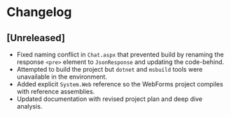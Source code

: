 # Changelog

## [Unreleased]
- Fixed naming conflict in `Chat.aspx` that prevented build by renaming the response `<pre>` element to `JsonResponse` and updating the code-behind.
- Attempted to build the project but `dotnet` and `msbuild` tools were unavailable in the environment.
- Added explicit `System.Web` reference so the WebForms project compiles with reference assemblies.
- Updated documentation with revised project plan and deep dive analysis.
